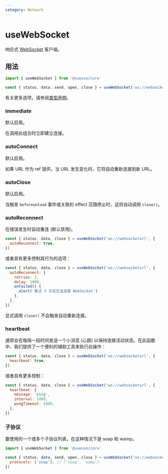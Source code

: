 ```yaml
---
category: Network
---
```


# useWebSocket

响应式 [WebSocket](https://developer.mozilla.org/en-US/docs/Web/API/WebSocket/WebSocket) 客户端。

## 用法

```js
import { useWebSocket } from '@vueuse/core'

const { status, data, send, open, close } = useWebSocket('ws://websocketurl')
```

有关更多选项，请参阅[类型声明](#type-declarations)。

### immediate

默认启用。

在调用此组合时立即建立连接。

### autoConnect

默认启用。

如果 URL 作为 ref 提供，当 URL 发生变化时，它将自动重新连接到新 URL。

### autoClose

默认启用。

当触发 `beforeunload` 事件或关联的 effect 范围停止时，这将自动调用 `close()`。

### autoReconnect

在错误发生时自动重连 (默认禁用)。

```js
const { status, data, close } = useWebSocket('ws://websocketurl', {
  autoReconnect: true,
})
```

或者具有更多控制其行为的选项：

```js
const { status, data, close } = useWebSocket('ws://websocketurl', {
  autoReconnect: {
    retries: 3,
    delay: 1000,
    onFailed() {
      alert('重试 3 次后无法连接 WebSocket')
    },
  },
})
```

显式调用 `close()` 不会触发自动重新连接。

### heartbeat

通常会在每隔一段时间发送一个小消息 (心跳) 以保持连接活动状态。在此函数中，我们提供了一个便利的辅助工具来执行此操作：

```js
const { status, data, close } = useWebSocket('ws://websocketurl', {
  heartbeat: true,
})
```

或者具有更多控制：

```js
const { status, data, close } = useWebSocket('ws://websocketurl', {
  heartbeat: {
    message: 'ping',
    interval: 1000,
    pongTimeout: 1000,
  },
})
```

### 子协议

要使用的一个或多个子协议列表，在这种情况下是 soap 和 wamp。

```js
import { useWebSocket } from '@vueuse/core'

const { status, data, send, open, close } = useWebSocket('ws://websocketurl', {
  protocols: ['soap'], // ['soap', 'wamp']
})
```
